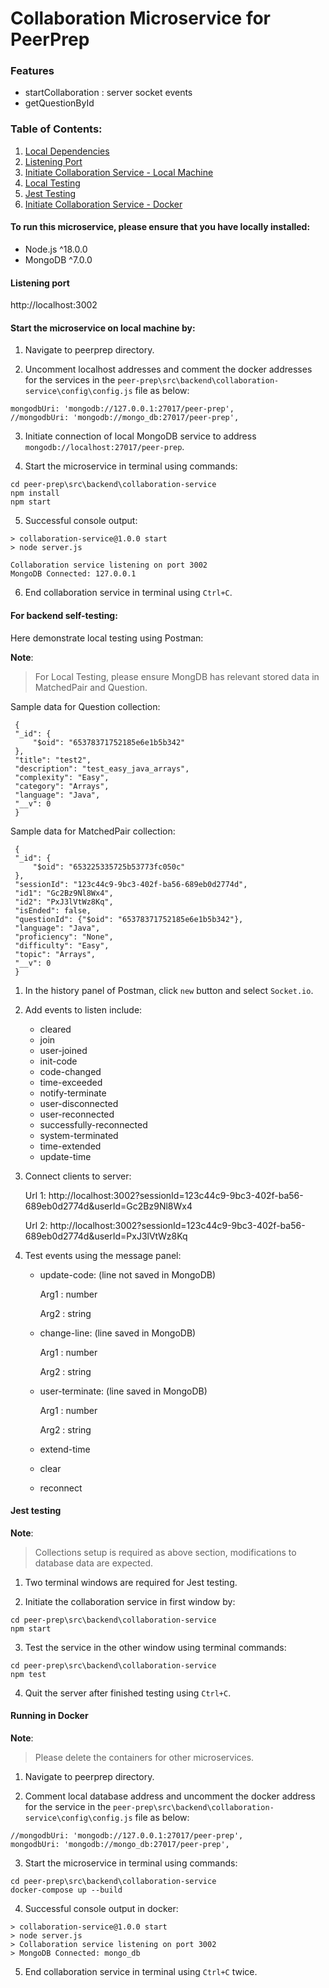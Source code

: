 # Collaboration Microservice for PeerPrep

### Features

- startCollaboration : server socket events
- getQuestionById

### Table of Contents:

1. [Local Dependencies](#to-run-this-microservice-please-ensure-that-you-have-locally-installed)
2. [Listening Port](#listening-port)
3. [Initiate Collaboration Service - Local Machine](#start-the-microservice-on-local-machine-by)
4. [Local Testing](#for-backend-self-testing)
5. [Jest Testing](#jest-testing)
6. [Initiate Collaboration Service - Docker](#running-in-docker)


#### To run this microservice, please ensure that you have locally installed:

- Node.js ^18.0.0
- MongoDB ^7.0.0


#### Listening port

http://localhost:3002


#### Start the microservice on local machine by:

1. Navigate to peerprep directory.
   
2. Uncomment localhost addresses and comment the docker addresses for the services in the `peer-prep\src\backend\collaboration-service\config\config.js` file as below:
   
``` 
mongodbUri: 'mongodb://127.0.0.1:27017/peer-prep',
//mongodbUri: 'mongodb://mongo_db:27017/peer-prep',
```

3. Initiate connection of local MongoDB service to address `mongodb://localhost:27017/peer-prep`.
   
4. Start the microservice in terminal using commands:
   
```
cd peer-prep\src\backend\collaboration-service
npm install
npm start
```

5. Successful console output:

```
> collaboration-service@1.0.0 start
> node server.js

Collaboration service listening on port 3002
MongoDB Connected: 127.0.0.1
```

6. End collaboration service in terminal using `Ctrl+C`.


#### For backend self-testing:

Here demonstrate local testing using Postman:

**Note**:

> For Local Testing, please ensure MongDB has relevant stored data in MatchedPair and Question.

Sample data for Question collection:

   ```
    {
    "_id": {
        "$oid": "65378371752185e6e1b5b342"
    },
    "title": "test2",
    "description": "test_easy_java_arrays",
    "complexity": "Easy",
    "category": "Arrays",
    "language": "Java",
    "__v": 0
    }
   ```

Sample data for MatchedPair collection:

   ```
    {
    "_id": {
        "$oid": "653225335725b53773fc050c"
    },
    "sessionId": "123c44c9-9bc3-402f-ba56-689eb0d2774d",
    "id1": "Gc2Bz9Nl8Wx4",
    "id2": "PxJ3lVtWz8Kq",
    "isEnded": false,
    "questionId": {"$oid": "65378371752185e6e1b5b342"},
    "language": "Java",
    "proficiency": "None",
    "difficulty": "Easy",
    "topic": "Arrays",
    "__v": 0
    }
   ```

1. In the history panel of Postman, click `new` button and select `Socket.io`.

2. Add events to listen include:

    - cleared
    - join
    - user-joined
    - init-code
    - code-changed
    - time-exceeded
    - notify-terminate
    - user-disconnected
    - user-reconnected
    - successfully-reconnected
    - system-terminated
    - time-extended
    - update-time

3. Connect clients to server:

    Url 1: http://localhost:3002?sessionId=123c44c9-9bc3-402f-ba56-689eb0d2774d&userId=Gc2Bz9Nl8Wx4

    Url 2: http://localhost:3002?sessionId=123c44c9-9bc3-402f-ba56-689eb0d2774d&userId=PxJ3lVtWz8Kq

4. Test events using the message panel:

    - update-code: (line not saved in MongoDB)

        Arg1 : number 

        Arg2 : string

    - change-line: (line saved in MongoDB)

        Arg1 : number 

        Arg2 : string

    - user-terminate: (line saved in MongoDB)

        Arg1 : number 

        Arg2 : string

    - extend-time
    - clear
    - reconnect


#### Jest testing

**Note**:

> Collections setup is required as above section, modifications to database data are expected. 

1. Two terminal windows are required for Jest testing.

2. Initiate the collaboration service in first window by:

```
cd peer-prep\src\backend\collaboration-service
npm start
```

3. Test the service in the other window using terminal commands:

```
cd peer-prep\src\backend\collaboration-service
npm test
```

4. Quit the server after finished testing using `Ctrl+C`.


#### Running in Docker

**Note**:

> Please delete the containers for other microservices.

1. Navigate to peerprep directory.
   
2. Comment local database address and uncomment the docker address for the service in the `peer-prep\src\backend\collaboration-service\config\config.js` file as below:
   
``` 
//mongodbUri: 'mongodb://127.0.0.1:27017/peer-prep',
mongodbUri: 'mongodb://mongo_db:27017/peer-prep',
```
   
3. Start the microservice in terminal using commands:
   
```
cd peer-prep\src\backend\collaboration-service
docker-compose up --build
```

4. Successful console output in docker:

```
> collaboration-service@1.0.0 start
> node server.js
> Collaboration service listening on port 3002
> MongoDB Connected: mongo_db
```

5. End collaboration service in terminal using `Ctrl+C` twice.

